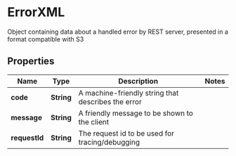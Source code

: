 

# ErrorXML

Object containing data about a handled error by REST server, presented in a format compatible with S3

## Properties

| Name | Type | Description | Notes |
|------------ | ------------- | ------------- | -------------|
|**code** | **String** | A machine-friendly string that describes the error |  |
|**message** | **String** | A friendly message to be shown to the client |  |
|**requestId** | **String** | The request id to be used for tracing/debugging |  |



